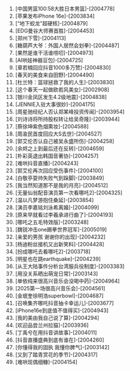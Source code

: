 
1. [中国男篮100:58大胜日本男篮]-[2004778]
1. [苹果发布iPhone 16e]-[2003834]
1. [“地下蛟龙”超硬核]-[2004879]
1. [EDG曼谷大师赛首胜]-[2004453]
1. [郑州下雪]-[2004113]
1. [糖葫芦大爷：外国人居然会划拳]-[2004487]
1. [果然是谁干活谁唠叨]-[2004973]
1. [AI哄娃神器豆包]-[2004725]
1. [章若楠回应抖音1000多万赞]-[2004830]
1. [春天的美食来自田野]-[2004490]
1. [杜兰特：篮球拯救了我的人生]-[2003830]
1. [这个春天一起做欧若风美女]-[2002908]
1. [银川金凤区发生4.2级地震]-[2004838]
1. [JENNIE入驻大事很妙]-[2004175]
1. [周星驰经纪人否认郑某峰投资传闻]-[2003954]
1. [刘诗诗将所持股权转让给吴奇隆]-[2003944]
1. [蔡徐坤紫色烟熏妆]-[2004588]
1. [周渝民首度回应大S去世]-[2004527]
1. [郭艾伦否认自己被吴永盛所伤]-[2004258]
1. [余烬之上到最后还在反转]-[2004659]
1. [朴彩英退出韩国音著协]-[2004257]
1. [难哄抖音直播]-[2004243]
1. [郭艾伦再次回应受伤事件]-[2004100]
1. [白敬亭耍帅失败气到跺脚]-[2003849]
1. [我当然知道那不是我的月亮]-[2004512]
1. [无量仙翁配音演员第一次看哪吒2]-[2004325]
1. [温以凡梦游抱住桑延]-[2003854]
1. [演员李嘉铭刘泳希离婚]-[2004099]
1. [原来早就看过李羲承进行曲了]-[2004193]
1. [哪吒之五毛特效版]-[2003248]
1. [魏锐冲击one踢拳世界冠军]-[2005019]
1. [亲爱的男孩 谢谢你的出现]-[2004232]
1. [杨迪粉丝接机又出新笑料]-[2004428]
1. [扮成哪吒去看哪吒2]-[2003718]
1. [明星也在跳earthquake]-[2004239]
1. [从王大陆事件分析台湾服兵役制度]-[2003383]
1. [用没关系晒出萌宠日常]-[2003143]
1. [单依纯来很高兴音乐会没喝中药]-[2004964]
1. [2025第一场很高兴音乐会]-[2004561]
1. [金珉奎徐明浩superbowl]-[2004687]
1. [召唤集齐哪吒抖音抽卡幸运儿]-[2003677]
1. [iPhone16e到底值不值得买]-[2004943]
1. [我的美由我自己说了算]-[2004294]
1. [欢迎品尝兰州拉猫]-[2003936]
1. [丁禹兮在用抖音讲故事]-[2004011]
1. [抖音直播盛典到底有谁在]-[2004260]
1. [你懂得我的固执 我懂你脾气]-[2003142]
1. [又到了踏青赏花的季节]-[2004317]
1. [难哄现偶细糠]-[2004154]
